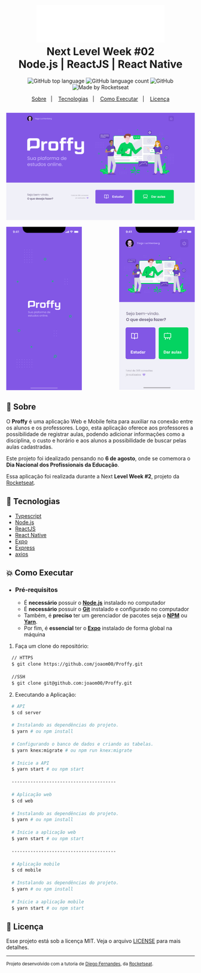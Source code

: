 <h1 align="center">
    <img alt="Proffy" src="./images/logo.svg" height="100px" />
    <br>Next Level Week #02<br/>
    Node.js | ReactJS | React Native
</h1>

<p align="center">
  <img alt="GitHub top language" src="https://img.shields.io/github/languages/top/HigorSnt/proffy?style=flat-square">
  <img alt="GitHub language count" src="https://img.shields.io/github/languages/count/HigorSnt/proffy?style=flat-square">
  <img alt="GitHub" src="https://img.shields.io/github/license/HigorSnt/proffy?style=flat-square"> 
  <img alt="Made by Rocketseat" src="https://img.shields.io/badge/made%20by-Rocketseat-%237519C1?style=flat-square"><br/>
</p>
<p align="center">
  <a href="#bookmark-sobre">Sobre</a>&nbsp;&nbsp;&nbsp;|&nbsp;&nbsp;&nbsp;
  <a href="#rocket-tecnologias">Tecnologias</a>&nbsp;&nbsp;&nbsp;|&nbsp;&nbsp;&nbsp;
  <a href="#boom-como-executar">Como Executar</a>&nbsp;&nbsp;&nbsp;|&nbsp;&nbsp;&nbsp;
  <a href="#memo-licença">Licença</a>
</p>

## <img align="center" alt="design do projeto web" src="./images/web.jpg" />

<p>
  <img width="40%" alt="design do projeto mobile" src="./images/mobile1.jpg" />

 <img width="40%" align="right" alt="design do projeto mobile" src="./images/mobile2.jpg" />
<p>

## :bookmark: Sobre

O **Proffy** é uma aplicação Web e Mobile feita para auxiliar na conexão entre os alunos e os professores. Logo, esta aplicação oferece aos professores a possibilidade de registrar aulas, podendo adicionar informações como a disciplina, o custo e horário e aos alunos a possibilidade de buscar pelas aulas cadastradas.

Este projeto foi idealizado pensando no **6 de agosto**, onde se comemora o **Dia Nacional dos Profissionais da Educação**.

Essa aplicação foi realizada durante a Next **Level Week #2**, projeto da [Rocketseat](https://rocketseat.com.br/).

## :rocket: Tecnologias

- [Typescript](https://www.typescriptlang.org/)
- [Node.js](https://nodejs.org/en/)
- [ReactJS](https://reactjs.org/)
- [React Native](http://facebook.github.io/react-native/)
- [Expo](https://expo.io/)
- [Express](https://expressjs.com/)
- [axios](https://github.com/axios/axios)

## :boom: Como Executar

- ### **Pré-requisitos**

  - É **necessário** possuir o **[Node.js](https://nodejs.org/en/)** instalado no computador
  - É **necessário** possuir o **[Git](https://git-scm.com/)** instalado e configurado no computador
  - Também, é **preciso** ter um gerenciador de pacotes seja o **[NPM](https://www.npmjs.com/)** ou **[Yarn](https://yarnpkg.com/)**.
  - Por fim, é **essencial** ter o **[Expo](https://expo.io/)** instalado de forma global na máquina

1. Faça um clone do repositório:

```sh
  // HTTPS
  $ git clone https://github.com/joaom00/Proffy.git
  
  //SSH
  $ git clone git@github.com:joaom00/Proffy.git
```

2. Executando a Aplicação:

```sh
  # API
  $ cd server
  
  # Instalando as dependências do projeto.
  $ yarn # ou npm install
  
  # Configurando o banco de dados e criando as tabelas.
  $ yarn knex:migrate # ou npm run knex:migrate

  # Inicie a API
  $ yarn start # ou npm start
  
  ---------------------------------------

  # Aplicação web
  $ cd web
  
  # Instalando as dependências do projeto.
  $ yarn # ou npm install
  
  # Inicie a aplicação web
  $ yarn start # ou npm start
  
  ---------------------------------------

  # Aplicação mobile
  $ cd mobile
  
  # Instalando as dependências do projeto.
  $ yarn # ou npm install
  
  # Inicie a aplicação mobile
  $ yarn start # ou npm start
```

## :memo: Licença

Esse projeto está sob a licença MIT. Veja o arquivo [LICENSE](LICENSE.md) para mais detalhes.

---

<sup>Projeto desenvolvido com a tutoria de [Diego Fernandes](https://github.com/diego3g), da [Rocketseat](rocketseat.com.br).</sup>
